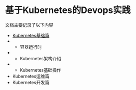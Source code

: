 # 基于Kubernetes的Devops实践

文档主要记录了以下内容

* [Kubernetes基础篇](base.md)
* * 容器运行时
* * Kubernetes架构介绍
* * Kubernetes基础操作
* Kubernetes运维篇
* Kubernetes开发篇

